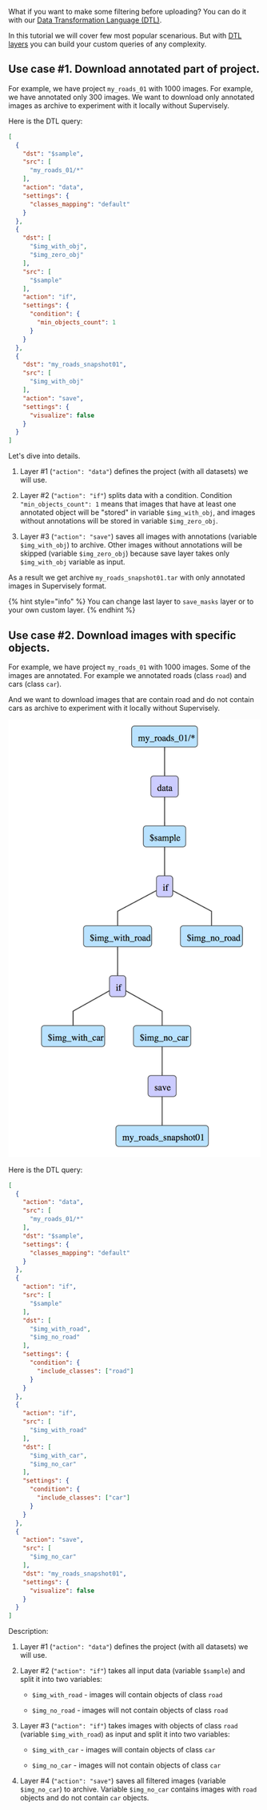 What if you want to make some filtering before uploading? You can do it with our [Data Transformation Language (DTL)](../../index.md). 

In this tutorial we will cover few most popular scenarious. But with [DTL layers](../../index.md) you can build your custom queries of any complexity. 

## Use case #1. Download annotated part of project. 

For example, we have project `my_roads_01` with 1000 images. For example, we have annotated only 300 images. We want to download only annotated images as archive to experiment with it locally without Supervisely. 

Here is the DTL query:

```json
[
  {
    "dst": "$sample",
    "src": [
      "my_roads_01/*"
    ],
    "action": "data",
    "settings": {
      "classes_mapping": "default"
    }
  },
  {
    "dst": [
      "$img_with_obj",
      "$img_zero_obj"
    ],
    "src": [
      "$sample"
    ],
    "action": "if",
    "settings": {
      "condition": {
        "min_objects_count": 1
      }
    }
  },
  {
    "dst": "my_roads_snapshot01",
    "src": [
      "$img_with_obj"
    ],
    "action": "save",
    "settings": {
      "visualize": false
    }
  }
]
```

Let's dive into details. 

1. Layer #1 (`"action": "data"`) defines the project (with all datasets) we will use.

2. Layer #2 (`"action": "if"`) splits data with a condition. Condition `"min_objects_count": 1` means that images that have at least one annotated object will be "stored" in variable `$img_with_obj`, and images without annotations will be stored in variable `$img_zero_obj`.

3. Layer #3 (`"action": "save"`) saves all images with annotations (variable `$img_with_obj`) to archive. Other images without annotations will be skipped (variable `$img_zero_obj`) because save layer takes only `$img_with_obj` variable as input. 

As a result we get archive `my_roads_snapshot01.tar` with only annotated images in Supervisely format.

{% hint style="info" %}
You can change last layer to `save_masks` layer or to your own custom layer.
{% endhint %}

## Use case #2. Download images with specific objects.

For example, we have project `my_roads_01` with 1000 images. Some of the images are annotated. For example we annotated roads (class `road`) and cars (class `car`). 

And we want to download images that are contain road and do not contain cars as archive to experiment with it locally without Supervisely. 

![](02.png)

Here is the DTL query:

```json
[
  {
    "action": "data",
    "src": [
      "my_roads_01/*"
    ],
    "dst": "$sample",
    "settings": {
      "classes_mapping": "default"
    }
  },
  {
    "action": "if",
    "src": [
      "$sample"
    ],
    "dst": [
      "$img_with_road",
      "$img_no_road"
    ],
    "settings": {
      "condition": {
        "include_classes": ["road"]
      }
    }
  },
  {
    "action": "if",
    "src": [
      "$img_with_road"
    ],
    "dst": [
      "$img_with_car",
      "$img_no_car"
    ],
    "settings": {
      "condition": {
        "include_classes": ["car"]
      }
    }
  },
  {
    "action": "save",
    "src": [
      "$img_no_car"
    ],
    "dst": "my_roads_snapshot01",
    "settings": {
      "visualize": false
    }
  }
]
```


Description:

1. Layer #1 (`"action": "data"`) defines the project (with all datasets) we will use.

2. Layer #2 (`"action": "if"`) takes all input data (variable `$sample`) and split it into two variables: 

	* `$img_with_road` - images will contain objects of class `road`

	* `$img_no_road` - images will not contain objects of class `road`

3. Layer #3 (`"action": "if"`) takes images with objects of class `road` (variable `$img_with_road`) as input and split it into two variables: 

	* `$img_with_car` - images will contain objects of class `car`

	* `$img_no_car` - images will not contain objects of class `car`

4. Layer #4 (`"action": "save"`) saves all filtered images (variable `$img_no_car`) to archive. Variable `$img_no_car` contains images with `road` objects and do not contain `car` objects. 




